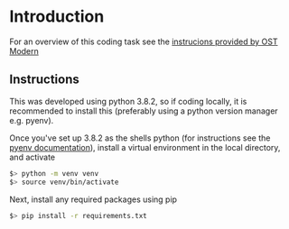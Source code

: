 # Introduction

For an overview of this coding task see the [instrucions provided by OST Modern](README-OSTModern.md)

## Instructions

This was developed using python 3.8.2, so if coding locally, it is recommended to install this (preferably using a python version manager e.g. pyenv).

Once you've set up 3.8.2 as the shells python (for instructions see the [pyenv documentation](https://github.com/pyenv/pyenv/blob/master/README.md)), install a virtual environment in the local directory, and activate 

```zsh 
$> python -m venv venv
$> source venv/bin/activate
```

Next, install any required packages using pip

```zsh
$> pip install -r requirements.txt
```